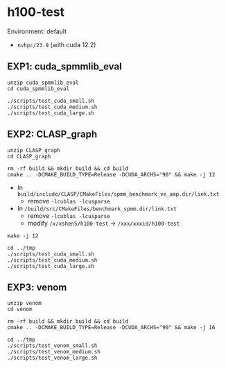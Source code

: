 # h100-test
Environment: default
* `nvhpc/23.9` (with cuda 12.2)


## EXP1: cuda_spmmlib_eval
```
unzip cuda_spmmlib_eval
cd cuda_spmmlib_eval

./scripts/test_cuda_small.sh
./scripts/test_cuda_medium.sh
./scripts/test_cuda_large.sh
```

## EXP2: CLASP_graph

```
unzip CLASP_graph
cd CLASP_graph

rm -rf build && mkdir build && cd build
cmake .. -DCMAKE_BUILD_TYPE=Release -DCUDA_ARCHS="90" && make -j 12
```
* In `build/include/CLASP/CMakeFiles/spmm_benchmark_ve_amp.dir/link.txt`
    * remove `-lcublas -lcusparse`
* In `/build/src/CMakeFiles/benchmark_spmm.dir/link.txt`
    * remove `-lcublas -lcusparse` 
    * modify `/x/xshen5/h100-test` → `/xxx/xxxid/h100-test`
``` 
make -j 12

cd ../tmp
./scripts/test_cuda_small.sh 
./scripts/test_cuda_medium.sh
./scripts/test_cuda_large.sh
```

## EXP3: venom

```
unzip venom
cd venom

rm -rf build && mkdir build && cd build
cmake .. -DCMAKE_BUILD_TYPE=Release -DCUDA_ARCHS="90" && make -j 16

cd ../tmp
./scripts/test_venom_small.sh
./scripts/test_venom_medium.sh
./scripts/test_venom_large.sh
```